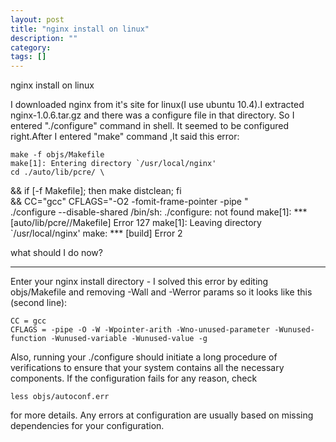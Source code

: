 ```yaml
---
layout: post
title: "nginx install on linux"
description: ""
category:
tags: []
---
```


nginx install on linux


I downloaded nginx from it's site for linux(I use ubuntu 10.4).I extracted nginx-1.0.6.tar.gz and there was a configure file in that directory. So I entered "./configure" command in shell. It seemed to be configured right.After I entered "make" command ,It said this error:

    make -f objs/Makefile
    make[1]: Entering directory `/usr/local/nginx'
    cd ./auto/lib/pcre/ \
  && if [-f Makefile]; then make distclean; fi \
  && CC="gcc" CFLAGS="-O2 -fomit-frame-pointer -pipe " \
  ./configure --disable-shared
    /bin/sh: ./configure: not found
    make[1]: *** [auto/lib/pcre//Makefile] Error 127
    make[1]: Leaving directory `/usr/local/nginx'
    make: *** [build] Error 2

what should I do now?


--------------------------------------- 
Enter your nginx install directory - I solved this error by editing objs/Makefile and removing -Wall and -Werror params so it looks like this (second line):

    CC = gcc
    CFLAGS = -pipe -O -W -Wpointer-arith -Wno-unused-parameter -Wunused-function -Wunused-variable -Wunused-value -g

Also, running your ./configure should initiate a long procedure of verifications to ensure that your system contains all the necessary components. If the configuration fails for any reason, check

    less objs/autoconf.err

for more details. Any errors at configuration are usually based on missing dependencies for your configuration.


